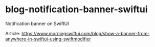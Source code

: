 # blog-notification-banner-swiftui
Notification banner on SwiftUI

Article: 
https://www.morningswiftui.com/blog/show-a-banner-from-anywhere-in-swiftui-using-swiftmodifier
